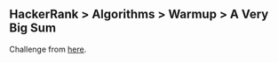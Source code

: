 ## HackerRank > Algorithms > Warmup > A Very Big Sum

Challenge from [here](https://www.hackerrank.com/challenges/a-very-big-sum).
